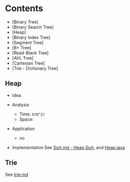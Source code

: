

# Contents

+ [Binary Tree]
+ [Binary Search Tree]
+ [Heap]
+ [Binary Index Tree]
+ [Segment Tree]
+ [B+ Tree]
+ [Read-Black Tree]
+ [AVL Tree]
+ [Cartesian Tree]
+ [Trie - Dictionary Tree]

## Heap
+ Idea

+ Analysis
    - Time: `O(N^2)`
    - Space: 

+ Application
    - no

+ Implementation
See [Sort.md - Heap Sort](../Sort/SORT.md), and [Heap.java](Heap.java)
  
## Trie
See [trie.md](./trie.md)
